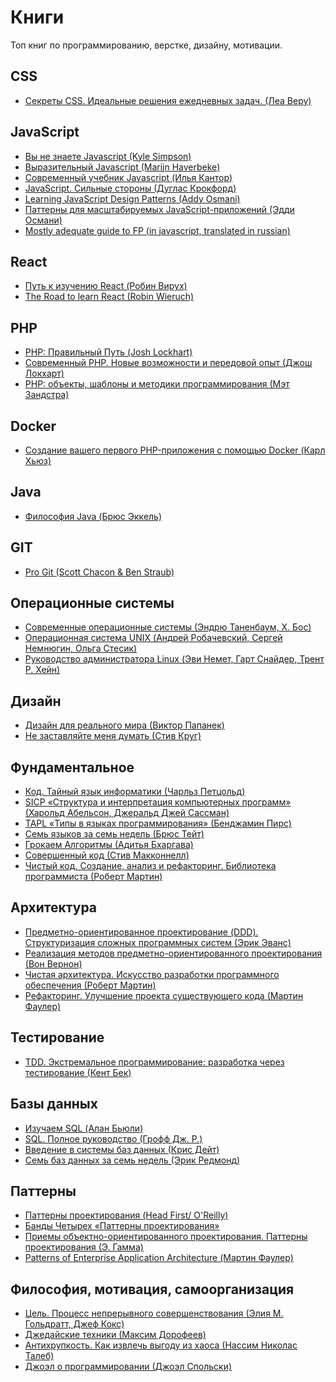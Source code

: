 <h1>Книги</h1>
<p>Топ книг по программированию, верстке, дизайну, мотивации.</p>

<h2>CSS</h2>
<ul> 
    <li><a href="https://www.ozon.ru/context/detail/id/137213400/" target="_blank">Секреты CSS. Идеальные решения ежедневных задач. (Леа Веру)</a></li>
</ul>

<h2>JavaScript</h2>
<ul> 
    <li><a href="https://github.com/azat-io/you-dont-know-js-ru">Вы не знаете Javascript (Kyle Simpson)</a></li>
    <li><a href="https://karmazzin.gitbooks.io/eloquentjavascript_ru/content/">Выразительный Javascript (Marijn Haverbeke)</a></li>
    <li><a href="https://learn.javascript.ru/">Современный учебник Javascript (Илья Кантор)</a</li>
    <li><a href="https://www.ozon.ru/context/detail/id/20217226/">JavaScript. Сильные стороны (Дуглас Крокфорд)</a></li>
    <li><a href="https://addyosmani.com/resources/essentialjsdesignpatterns/book/">Learning JavaScript Design Patterns (Addy Osmani)</a></li>
    <li><a href="http://largescalejs.ru/">Паттерны для масштабируемых JavaScript-приложений (Эдди Османи)</a></li>
    <li><a href="https://github.com/alekgit/mostly-adequate-guide-ru">Mostly adequate guide to FP (in javascript, translated in russian)</a></li>
</ul>
        
<h2>React</h2>
<ul> 
    <li><a href="https://leanpub.com/the-road-to-learn-react-russian">Путь к изучению React (Робин Вирух)</a></li>
     <li><a href="https://leanpub.com/the-road-to-learn-react">The Road to learn React (Robin Wieruch)</a></li>
</ul>

<h2>PHP</h2>
<ul>
  <li><a href="http://phptherightway.ru/" target="_blank">PHP: Правильный Путь (Josh Lockhart)</a></li>
  <li><a href="https://www.ozon.ru/context/detail/id/135695718/" target="_blank">Современный PHP. Новые возможности и передовой опыт (Джош Локхарт)</a></li>
  <li><a href="https://www.ozon.ru/context/detail/id/33506422/" target="_blank">PHP: объекты, шаблоны и методики программирования (Мэт Зандстра)</a></li>
</ul>

<h2>Docker</h2>
<ul>
  <li><a href="https://leanpub.com/first-php-docker-application-ru" target="_blank">Создание вашего первого PHP-приложения с помощью Docker (Карл Хьюз)</a></li>
</ul>

<h2>Java</h2>
<ul>
  <li><a href="https://www.ozon.ru/context/detail/id/142431463/" target="_blank">Философия Java (Брюс Эккель)</a></li>
</ul>

<h2>GIT</h2>
<ul>
  <li><a href="https://git-scm.com/book/ru/v2" target="_blank">Pro Git (Scott Chacon & Ben Straub)</a></li>
</ul>

<h2>Операционные системы</h2>
<ul>
   <li><a href="https://www.ozon.ru/context/detail/id/31649356/"> Современные операционные системы (Эндрю Таненбаум, Х. Бос)</a></li>   
  <li><a href="https://www.ozon.ru/context/detail/id/2419365/?partner=hexlet" target="_blank">Операционная система UNIX (Андрей Робачевский, Сергей Немнюгин, Ольга Стесик)</a></li>
  <li><a href="https://www.ozon.ru/context/detail/id/7607778/?partner=hexlet" target="_blank">Руководство администратора Linux (Эви Немет, Гарт Снайдер, Трент Р. Хейн)</a></li>
</ul>

<h2>Дизайн</h2>
<ul>
  <li><a href="https://www.ozon.ru/context/detail/id/32545263/?utm_source=yandex_direct&amp;utm_medium=cpc&amp;utm_campaign=proryv_regstore_product_n_cid_detail_our_no_all_dynamic_CBR_23555380&amp;utm_term=_cbrx_642669"
    target="_blank">Дизайн для реального мира (Виктор Папанек)</a></li>
  <li><a href="https://www.ozon.ru/context/detail/id/141214330/" target="_blank">Не заставляйте меня думать (Стив Круг)</a></li>
</ul>

<h2>Фундаментальное</h2>
<ul>
  <li><a href="https://www.ozon.ru/context/detail/id/125884/">Код. Тайный язык информатики (Чарльз Петцольд)</a></li>  
  <li><a href="https://mirror.yandex.ru/mirrors/ftp.linux.kiev.ua/docs/developer/general/sicp-ru/sicp-ru-screen.pdf"
    target="_blank">SICP «Структура и интерпретация компьютерных программ» (Харольд Абельсон, Джеральд Джей Сассман)</a></li>
  <li><a href="http://newstar.rinet.ru/~goga/tapl/">TAPL «Типы в языках программирования» (Бенджамин Пирс)</a></li>
  <li><a href="https://www.ozon.ru/context/detail/id/26893656/">Семь языков за семь недель (Брюс Тейт)</a></li>
  <li><a href="http://forcoder.ru/algorithm/grokaem-algoritmy-illyustrirovannoe-posobie-dlya-programmistov-i-lyubopytstvuyuschih-1555">Грокаем Алгоритмы (Адитья Бхаргава)</a></li>
  <li><a href="https://www.ozon.ru/context/detail/id/138437220/">Совершенный код (Стив Макконнелл)</a></li>  
  <li><a href="https://www.ozon.ru/context/detail/id/142429922/">Чистый код. Создание, анализ и рефакторинг. Библиотека программиста (Роберт Мартин)</a></li>
    
</ul>

<h2>Архитектура</h2>
<ul>
  <li><a href="https://www.ozon.ru/context/detail/id/5497184/?utm_source=advertiseru&utm_medium=partner&utm_campaign=57709">Предметно-ориентированное проектирование (DDD). Структуризация сложных программных систем (Эрик Эванс)</a></li>
  <li><a href="https://www.ozon.ru/context/detail/id/35045716/">Реализация методов предметно-ориентированного проектирования (Вон Вернон)</a></li>
  <li><a href="https://www.ozon.ru/context/detail/id/144499396/">Чистая архитектура. Искусство разработки программного обеспечения (Роберт Мартин)</a></li>
  <li><a href="https://www.ozon.ru/context/detail/id/144499396/">Рефакторинг. Улучшение проекта существующего кода (Мартин Фаулер)</a></li>
    
</ul>

<h2>Тестирование</h2>
<ul>
    <li><a href="https://www.ozon.ru/context/detail/id/140489225/">TDD. Экстремальное программирование: разработка через тестирование (Кент Бек)</a>
    </li>
</ul>

<h2>Базы данных</h2>
<ul>   
  <li><a href="https://www.ozon.ru/context/detail/id/31124973/">Изучаем SQL (Алан Бьюли)</a></li>
  <li><a href="https://www.ozon.ru/context/detail/id/31124973/">SQL. Полное руководство (Грофф Дж. Р.)</a></li>
  <li><a href="https://www.ozon.ru/context/detail/id/136880774/">Введение в системы баз данных (Крис Дейт)</a></li>
  <li><a href="https://www.ozon.ru/context/detail/id/19383907/">Семь баз данных за семь недель (Эрик Редмонд)</a></li>
</ul>

<h2>Паттерны</h2>
<ul>
  <li><a href="https://www.ozon.ru/context/detail/id/20216992/">Паттерны проектирования (Head First/ O'Reilly)</a></li>
  <li><a href="https://docs.google.com/file/d/0B6GuCegBf3X3Tm1rZl9BUTduQm8/edit">Банды Четырех «Паттерны проектирования»</a></li>
  <li><a href="https://www.ozon.ru/context/detail/id/2457392/">Приемы объектно-ориентированного проектирования. Паттерны проектирования (Э. Гамма)</a></li>
    <li><a href="https://www.ozon.ru/context/detail/id/1829406/">Patterns of Enterprise Application Architecture (Мартин Фаулер)</a></li>
</ul>

<h2>Философия, мотивация, самоорганизация</h2>
<ul>
  <li><a href="https://www.ozon.ru/context/detail/id/28347106/">Цель. Процесс непрерывного совершенствования (Элия М. Гольдратт, Джеф Кокс)</a></li>  
  <li><a href="https://www.ozon.ru/context/detail/id/140376487/?utm_source=epoint&amp;utm_medium=partner&amp;utm_campaign=955860">Джедайские техники (Максим Дорофеев)</a></li>
  <li><a href="https://www.ozon.ru/context/detail/id/24310355/">Антихрупкость. Как извлечь выгоду из хаоса (Нассим Николас Талеб)</a></li>
  <li><a href="https://www.ozon.ru/context/detail/id/2820575/">Джоэл о программировании (Джоэл Спольски)</a></li>
</ul>
